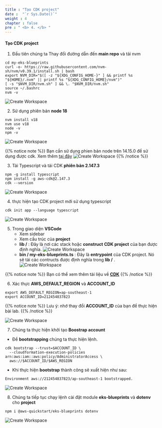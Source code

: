 ```yaml
---
title : "Tạo CDK project"
date :  "`r Sys.Date()`" 
weight : 4 
chapter : false
pre : " <b> 4. </b> "
---
```


#### Tạo CDK project

1.  Đầu tiên chúng ta  Thay đổi đường dẫn đến **main repo** và tải nvm
```
cd my-eks-blueprints
curl -o- https://raw.githubusercontent.com/nvm-sh/nvm/v0.39.1/install.sh | bash
export NVM_DIR="$([ -z "${XDG_CONFIG_HOME-}" ] && printf %s "${HOME}/.nvm" || printf %s "${XDG_CONFIG_HOME}/nvm")"
[ -s "$NVM_DIR/nvm.sh" ] && \. "$NVM_DIR/nvm.sh"
source ~/.bashrc
nvm -v
```
![Create Workspace](/images/4-createcdkproject/001-createcdkproject.png?featherlight=false&width=90pc)

2. Sử dụng phiên bản **node 18**

```
nvm install v18
nvm use v18
node -v
npm -v
```
![Create Workspace](/images/4-createcdkproject/003-createcdkproject.png?featherlight=false&width=90pc)

{{% notice note %}}
Bạn cần sử dụng phien bản node trên 14.15.0 để sử dụng được cdk. Xem thêm [tại đây](https://docs.aws.amazon.com/cdk/v2/guide/getting_started.html)
![Create Workspace](/images/4-createcdkproject/002-createcdkproject.png?featherlight=false&width=90pc)
{{% /notice %}}


3. Tải Typescript và tải CDK **phiên bản 2.147.3**

```
npm -g install typescript
npm install -g aws-cdk@2.147.3
cdk --version
```
![Create Workspace](/images/4-createcdkproject/005-createcdkproject.png?featherlight=false&width=90pc)


4. thực hiện tạo CDK project mới sử dụng typescript

```
cdk init app --language typescript
```

![Create Workspace](/images/4-createcdkproject/006-createcdkproject.png?featherlight=false&width=90pc)

5.  Trong giao diện **VSCode**
    *   Xem sidebar
    *   Xem cấu trúc của **project**
    *   **lib /** : Đây là nơi các stack hoặc **construct** **CDK project** của bạn được định nghĩa.
    ![Create Workspace](/images/4-createcdkproject/012-createcdkproject.png?featherlight=false&width=90pc)
    *   **bin / my-eks-blueprints.ts** : Đây là **entrypoint** của CDK project. Nó sẽ tải các contructs được định nghĩa trong **lib /** .
    ![Create Workspace](/images/4-createcdkproject/013-createcdkproject.png?featherlight=false&width=90pc)

{{% notice note %}}
Bạn có thể xem thêm tài liệu về **[CDK](https://docs.aws.amazon.com/cdk/v2/guide/best-practices.html)**
{{% /notice %}}

6.  Xác thực **AWS\_DEFAULT\_REGION** và **ACCOUNT\_ID**

```
export AWS_DEFAULT_REGION=ap-southeast-1
export ACCOUNT_ID=212454837823
```
{{% notice note %}}
Lưu ý: nhớ thay đổi **ACCOUNT\_ID** của bạn để thực hiện bài lab.
{{% /notice %}}

![Create Workspace](/images/4-createcdkproject/007-createcdkproject.png?featherlight=false&width=90pc)

7.  Chúng ta thực hiện khởi tạo **Boostrap account**
    
*   Để **bootstrapping** chúng ta thực hiện lệnh.

```
cdk bootstrap --trust=$ACCOUNT_ID \
  --cloudformation-execution-policies arn:aws:iam::aws:policy/AdministratorAccess \
  aws://$ACCOUNT_ID/$AWS_REGION
```

*   Khi thực hiện **bootstrap** thành công sẽ xuất hiện như sau:

```
Environment aws://212454837823/ap-southeast-1 bootstrapped.
```

![Create Workspace](/images/4-createcdkproject/010-createcdkproject.png?featherlight=false&width=90pc)


8.  Chúng ta tiếp tục chạy lệnh cài đặt module **eks-blueprints** và **dotenv** cho **project**

```
npm i @aws-quickstart/eks-blueprints dotenv
```

![Create Workspace](/images/4-createcdkproject/011-createcdkproject.png?featherlight=false&width=90pc)
